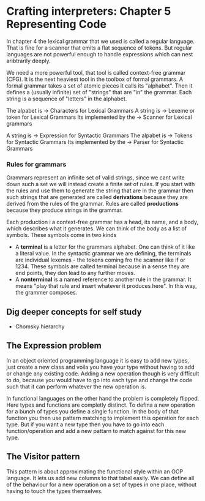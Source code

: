 # Crafting interpreters: Chapter 5 Representing Code
In chapter 4 the lexical grammar that we used is called a regular language. That
is fine for a scanner that emits a flat sequence of tokens. But regular
languages are not powerful enough to handle expressions which can nest
aribtrarily deeply.

We need a more powerful tool, that tool is called context-free grammar (CFG). It
is the next heaviest tool in the toolbox of formal grammars. A formal grammar
takes a set of atomic pieces it calls its "alphabet". Then it defines a (usually
infinite) set of "strings" that are "in" the grammar. Each string is a sequence
of "letters" in the alphabet.

The alpabet is -> Characters for Lexical Grammars
A string is -> Lexeme or token for Lexical Grammars
Its implemented by the -> Scanner for Lexical grammars

A string is -> Expression for Syntactic Grammars
The alpabet is -> Tokens for Syntactic Grammars
Its implemented by the -> Parser for Syntactic Grammars


### Rules for grammars
Grammars represent an infinite set of valid strings, since we cant write down
such a set we will instead create a finite set of rules. If you start with the
rules and use them to generate the string that are in the grammar then such
strings that are generated are called **derivations** because they are derived
from the rules of the grammar. Rules are called **productions** because they
produce strings in the grammar.

Each production i a context-free grammar has a head, its name, and a body, which
describes what it generates. We can think of the body as a list of symbols.
These symbols come in two kinds
- A **terminal** is a letter for the grammars alphabet. One can think of it like
  a literal value. In the syntactic grammar we are defining, the terminals are
  individual lexemes - the tokens coming fro the scanner like if or 1234. These
  symbols are called terminal because in a sense they are end points, they don
  lead to any further moves.
- A **nonterminal** is a named reference to another rule in the grammar. It
  means "play that rule and insert whatever it produces here". In this way, the
  grammer composes.

## Dig deeper concepts for self study
- Chomsky hierarchy

## The Expression problem
In an object oriented programming language it is easy to add new types, just
create a new class and voila you have your type without having to add or change
any existing code. Adding a new operation though is very difficult to do,
because you would have to go into each type and change the code such that it can
perform whatever the new operation is. 

In functional languages on the other hand the problem is completely flipped.
Here types and functions are completly distinct. To defina a new operation for a
bunch of types you define a single function. In the body of that function you
then use pattern matching to implement this operation for each type. But if you
want a new type then you have to go into each function/operation and add a new
pattarn to match against for this new type.

## The Visitor pattern
This pattern is about approximating the functional style within an OOP language.
It lets us add new columns to that tabel easily. We can define all of the
behaviour for a new operation on a set of types in one place, without having to
touch the types themselves.


